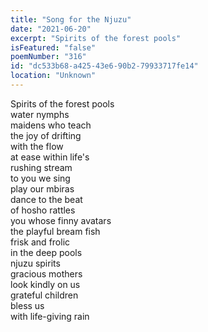```yaml
---
title: "Song for the Njuzu"
date: "2021-06-20"
excerpt: "Spirits of the forest pools"
isFeatured: "false"
poemNumber: "316"
id: "dc533b68-a425-43e6-90b2-79933717fe14"
location: "Unknown"
---
```


Spirits of the forest pools  
water nymphs  
maidens who teach  
the joy of drifting  
with the flow  
at ease within life's  
rushing stream  
to you we sing  
play our mbiras  
dance to the beat  
of hosho rattles  
you whose finny avatars  
the playful bream fish  
frisk and frolic  
in the deep pools  
njuzu spirits  
gracious mothers  
look kindly on us  
grateful children  
bless us  
with life-giving rain
